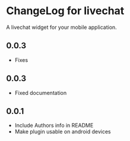 # ChangeLog for livechat

A livechat widget for your mobile application.

## 0.0.3

* Fixes

## 0.0.3

* Fixed documentation

## 0.0.1

* Include Authors info in README
* Make plugin usable on android devices
